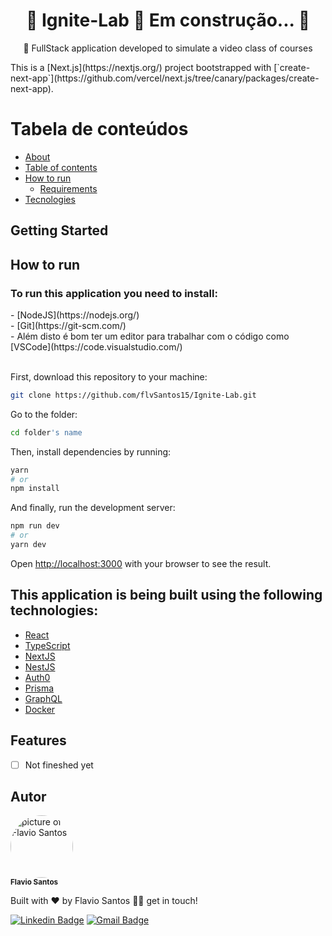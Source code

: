 <div id='about'>
  <h1 align="center">
	  🚧  Ignite-Lab 🚀 Em construção...  🚧
  </h1>
  <p align="center">🚀 FullStack application developed to simulate a video class of courses</p>
  This is a [Next.js](https://nextjs.org/) project bootstrapped with [`create-next-app`](https://github.com/vercel/next.js/tree/canary/packages/create-next-app).
</div>

Tabela de conteúdos
=================
<!--ts-->
   * [About](#about)
   * [Table of contents](#table-of-contents)
   * [How to run](#how-to-run)
      * [Requirements](#requirements)
   * [Tecnologies](#technologies)
<!--te-->

## Getting Started

<div id='hot-to-run'>
  <h2>How to run</h2>

  <div id='requirements' display='flex' flex-direction='column'>
    <h3>To run this application you need to install:</h3>
    - [NodeJS](https://nodejs.org/)<br/>
    - [Git](https://git-scm.com/)<br/>
    - Além disto é bom ter um editor para trabalhar com o código como [VSCode](https://code.visualstudio.com/)
  </div>
  
  <br/>

  First, download this repository to your machine:

  ```bash
  git clone https://github.com/flvSantos15/Ignite-Lab.git
  ```
  
  Go to the folder:
  
  ```bash
  cd folder's name
  ```

  Then, install dependencies by running:
  ```bash
  yarn
  # or
  npm install
  ```

  And finally, run the development server:

  ```bash
  npm run dev
  # or
  yarn dev
  ```

  Open [http://localhost:3000](http://localhost:3000) with your browser to see the result.
 </div>

<div id='technologies'>
  <h2>This application is being built using the following technologies:</h2>
  
  - [React](https://pt-br.reactjs.org/)
  - [TypeScript](https://www.typescriptlang.org/)
  - [NextJS](https://nextjs.org/)
  - [NestJS](https://nestjs.com/)
  - [Auth0](https://auth0.com/pt)
  - [Prisma](https://www.prisma.io/)
  - [GraphQL](https://graphql.org/)
  - [Docker](https://www.docker.com/)
</div>

<div id='features'>
  <h2>Features</h2>

- [ ] Not fineshed yet
</div>

<div id='author'>
  <h2>Autor</h2>

 <img style="border-radius: 50%;" src="https://avatars.githubusercontent.com/u/48564704?v=4" width="100px;" alt="picture of Flavio Santos"/>
 <br />
 <sub><b>Flavio Santos</b></sub>


Built with ❤️ by Flavio Santos 👋🏽 get in touch!

[![Linkedin Badge](https://img.shields.io/badge/-flvSantos-blue?style=flat-square&logo=Linkedin&logoColor=white&link=https://www.linkedin.com/in/flvSantos15/)](https://www.linkedin.com/in/flvSantos15/) 
[![Gmail Badge](https://img.shields.io/badge/-flvSantos300@gmail.com-c14438?style=flat-square&logo=Gmail&logoColor=white&link=mailto:flvSantos300@gmail.com)](mailto:flvSantos300@gmail.com)
</div>
